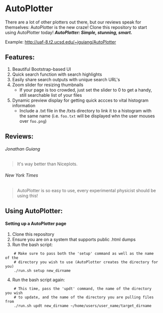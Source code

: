 # AutoPlotter
There are a lot of other plotters out there, but our reviews speak for themselves: AutoPlotter is the new craze! Clone this repository to start using AutoPlotter today! **_AutoPlotter: Simple, stunning, smart._**

Example: http://uaf-8.t2.ucsd.edu/~jguiang/AutoPlotter

## Features:
1. Beautiful Bootstrap-based UI
2. Quick search function with search highlights
3. Easily share search outputs with unique search URL's
4. Zoom slider for resizing thumbnails
    * If your page is too crowded, just set the slider to 0 to get a handy, still searchable list of your files
5. Dynamic preview display for getting quick accces to vital histogram information
    * Include a .txt file in the /txts directory to link it to a histogram with the same name (i.e. `foo.txt` will be displayed whn the user mouses over `foo.png`)

## Reviews:
###### Jonathan Guiang
> It's way better than Niceplots.

###### New York Times
> AutoPlotter is so easy to use, every experimental physicist should be using this!

## Using AutoPlotter:
#### Setting up a AutoPlotter page
1. Clone this repository
2. Ensure you are on a system that supports public .html dumps
3. Run the bash script:
```
    # Make sure to pass both the 'setup' command as well as the name of the 
    # directory you wish to use (AutoPlotter creates the directory for you)
    ./run.sh setup new_dirname
```

4. Run the bash script again:
```
    # This time, pass the 'updt' command, the name of the directory you wish 
    # to update, and the name of the directory you are pulling files from
    ./run.sh updt new_dirname ~/home/users/user_name/target_dirname
```
